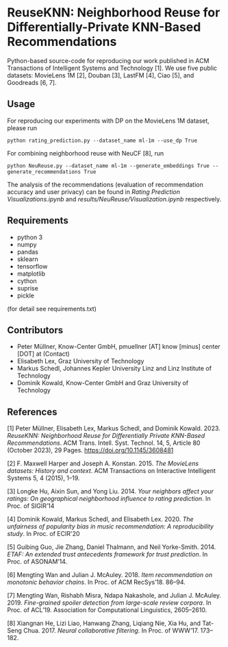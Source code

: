# ReuseKNN: Neighborhood Reuse for Differentially-Private KNN-Based Recommendations

Python-based source-code for reproducing our work published in ACM Transactions of Intelligent Systems and Technology [1].
We use five public datasets: MovieLens 1M [2], Douban [3], LastFM [4], Ciao [5], and Goodreads [6, 7].

## Usage
For reproducing our experiments with DP on the MovieLens 1M dataset, please run
````
python rating_prediction.py --dataset_name ml-1m --use_dp True
````

For combining neighborhood reuse with NeuCF [8], run
````
python NeuReuse.py --dataset_name ml-1m --generate_embeddings True --generate_recommendations True 
````

The analysis of the recommendations (evaluation of recommendation accuracy and user privacy) can be found in 
<i>Rating Prediction Visualizations.ipynb</i> and <i>results/NeuReuse/Visualization.ipynb</i> 
respectively.



## Requirements
* python 3
* numpy
* pandas
* sklearn
* tensorflow
* matplotlib
* cython
* suprise
* pickle

(for detail see requirements.txt)

## Contributors
* Peter Müllner, Know-Center GmbH, pmuellner [AT] know [minus] center [DOT] at (Contact)
* Elisabeth Lex, Graz University of Technology
* Markus Schedl, Johannes Kepler University Linz and Linz Institute of Technology
* Dominik Kowald, Know-Center GmbH and Graz University of Technology

## References
[1] Peter Müllner, Elisabeth Lex, Markus Schedl, and Dominik Kowald. 2023. 
<i>ReuseKNN: Neighborhood Reuse for Differentially Private KNN-Based Recommendations</i>.
ACM Trans. Intell. Syst. Technol. 14, 5, Article 80 (October 2023), 29 Pages. 
https://doi.org/10.1145/3608481

[2] F. Maxwell Harper and Joseph A. Konstan. 2015. <i>The MovieLens datasets: History and context</i>. ACM Transactions on
Interactive Intelligent Systems 5, 4 (2015), 1–19.

[3] Longke Hu, Aixin Sun, and Yong Liu. 2014. <i>Your neighbors affect your ratings: On geographical neighborhood influence to rating prediction</i>. In Proc. of SIGIR’14

[4] Dominik Kowald, Markus Schedl, and Elisabeth Lex. 2020. <i>The unfairness of popularity bias in music recommendation:
A reproducibility study</i>. In Proc. of ECIR'20

[5] Guibing Guo, Jie Zhang, Daniel Thalmann, and Neil Yorke-Smith. 2014. <i>ETAF: An extended trust antecedents framework for trust prediction</i>. In Proc. of ASONAM’14.

[6] Mengting Wan and Julian J. McAuley. 2018. <i>Item recommendation on monotonic behavior chains</i>. In Proc. of ACM
RecSys’18. 86–94.

[7] Mengting Wan, Rishabh Misra, Ndapa Nakashole, and Julian J. McAuley. 2019. <i>Fine-grained spoiler detection from
large-scale review corpora</i>. In Proc. of ACL’19. Association for Computational Linguistics, 2605–2610.

[8] Xiangnan He, Lizi Liao, Hanwang Zhang, Liqiang Nie, Xia Hu, and Tat-Seng Chua. 2017. <i>Neural collaborative filtering</i>.
In Proc. of WWW’17. 173–182.